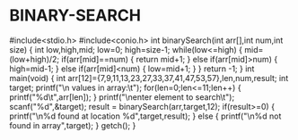 # BINARY-SEARCH
#include<stdio.h>
#include<conio.h>
int binarySearch(int arr[],int num,int size)
{
	int low,high,mid;
	  low=0;
	  high=size-1;
	  while(low<=high)
	{
		mid=(low+high)/2;
	if(arr[mid]==num)
	{
		return mid+1;
	}
	else if(arr[mid]>num)
	{
		high=mid-1;
	}
	else if(arr[mid]<num)
	{
		low=mid+1;
	}
	}
	return -1;
}
int main(void)
{
	int arr[12]={7,9,11,13,23,27,33,37,41,47,53,57},len,num,result;
	int target;
	printf("\n values in array:\t");
	for(len=0;len<=11;len++)
	{
		printf("%d\t",arr[len]);
	}
	printf("\nenter element to search\t");
	scanf("%d",&target);
	result = binarySearch(arr,target,12);
	if(result>=0)
	{
		printf("\n%d found at location %d",target,result);
	}
	else
	{
		printf("\n%d not found in array",target);
	}
	getch();
}
